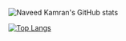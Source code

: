 ![Naveed Kamran's GitHub stats](https://github-readme-stats.vercel.app/api?username=naveedkamran&show_icons=true&theme=gruvbox)

[![Top Langs](https://github-readme-stats.vercel.app/api/top-langs/?username=naveedkamran&theme=gruvbox)](https://github.com/naveedkamran/github-readme-stats)

<!--
**naveedkamran/naveedkamran** is a ✨ _special_ ✨ repository because its `README.md` (this file) appears on your GitHub profile.

Here are some ideas to get you started:

- 🔭 I’m currently working on ...
- 🌱 I’m currently learning ...
- 👯 I’m looking to collaborate on ...
- 🤔 I’m looking for help with ...
- 💬 Ask me about ...
- 📫 How to reach me: ...
- 😄 Pronouns: ...
- ⚡ Fun fact: ...
-->
